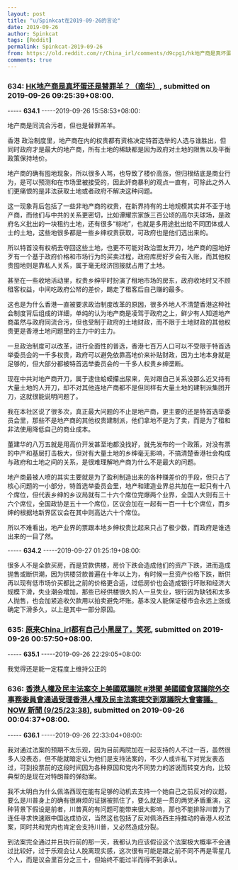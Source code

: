 ```yaml
---
layout: post
title: "u/Spinkcat在2019-09-26的言论"
date: 2019-09-26
author: Spinkcat
tags: [Reddit]
permalink: Spinkcat-2019-09-26
from: https://old.reddit.com/r/China_irl/comments/d9cpg1/hk地产商是真坏蛋还是替罪羊南华/
comments: true
---
```


### 634: [HK地产商是真坏蛋还是替罪羊？（南华）](https://old.reddit.com/r/China_irl/comments/d9cpg1/hk地产商是真坏蛋还是替罪羊南华/), submitted on 2019-09-26 09:25:39+08:00.

----- __634.1__ -----2019-09-26 15:58:53+08:00:

地产商是同流合污者，但也是替罪羔羊。

香港 政治制度里，地产商在内的权贵都有资格决定特首选举的人选与谁胜出，但同时政府才是最大的地产商，所有土地的稀缺都是因为政府对土地的限售以及平衡政策保持地价。

地产商的确有囤地现象，所以很多人骂，也导致了楼价高涨，但归根结底是商业行为，是可以预测和在市场里被接受的，因此奸商暴利的观点一直有，可除此之外人们更痛恨的是非法获取土地或者政府不解决这种问题。

这一现象背后包括了一些非地产商的权贵，在新界持有的土地规模其实并不亚于地产商，而他们与中共的关系更密切，比如谭耀宗家族三百公顷的高尔夫球场，是政府名义批出的一块租约土地，还有很多“棕地”，也就是多用途批出给不同团体或人士的土地，这些地很多都是一些乡绅权贵获取，可政府也是他们选出来的。

所以特首没有权柄去夺回这些土地，也更不可能对政治盟友开刀，地产商的囤地好歹有一个基于政府价格和市场行为的买卖过程，政府库房好歹会有入账，而其他权贵囤地则是靠私人关系，属于毫无经济回报就占用了土地。

甚至在一些收地活动里，权贵乡绅平时扮演了租地市场的房东，政府收地时又不顾租客权益，中间吃政府公帑的差价，踢走了租客后自己赚的最多。

这也是为什么香港一直被要求政治制度改革的原因，很多外地人不清楚香港这种社会制度背后组成的详细，单纯的认为地产商是凌驾于政府之上，鲜少有人知道地产商虽然与政府同流合污，但也受制于政府的土地财政，而不限于土地财政的其他权贵更是香港土地问题里的主力中的主力。

一旦政治制度可以改革，进行全面性的普选，香港七百万人口可以不受限于特首选举委员会的一千多权贵，政府可以避免依靠高地价来补贴财政，因为土地本身就是足够的，但大部分都被特首选举委员会的一千多人权贵乡绅垄断。

现在中共对地产商开刀，属于逮住蛤蟆攥出尿来，先对跟自己关系没那么近又持有大量土地的人开刀，却不对其他连地产商都不是但同样有大量土地的建制派集团开刀，这就很能说明问题了。

我在本社区说了很多次，真正最大问题的不止是地产商，更主要的还是特首选举委员会里，那些不是地产商的其他权贵建制派，他们拿地不是为了卖，而是为了租和非法使用降低自己的商业成本。

董建华的八万五就是用高价开发甚至地都没找好，就先发布的一个政策，对没有票的中产和基层打击极大，但对有大量土地的乡绅毫无影响，不搞清楚香港社会构成与政府和土地之间的关系，是很难理解地产商为什么不是最大的问题。

地产商最被人喷的其实主要就是为了盈利制造出来的各种赚差价的手段，但只占了核心问题的一小部分，特首选举委员会里，地产和建造业界总共加在一起只有十八个席位，但代表乡绅的乡议局就有二十六个席位完爆两个业界，全国人大则有三十六个席位，全国政协是五十一个席位，区议会加在一起有一百一十七个席位，而乡绅的根据地新界区议会在其中则高达六十个席位。

所以不难看出，地产业界的票跟本地乡绅权贵比起来只占了极少数，而政府是谁选出来的一目了然。

----- __634.2__ -----2019-09-27 01:25:19+08:00:

很多人不是全款买房，而是贷款供楼，房价下跌会造成他们的资产下跌，进而造成抛售或断供潮，因为供楼贷款普遍在十年以上为，有时候一旦资产价格下跌，断供再以现有低市场价买都比之前的价格更合适，过低房价也会造成银行坏账和经济大规模下滑，失业潮会增加，那些已经供楼很久的人一旦失业，银行因为缺钱和太多人抛售，也会加紧追收欠款用以拍卖避免坏账。基本没人能保证楼市会永远上涨或确定下滑多久，以上是其中一部分原因。

### 635: [原来China_irl都有自己小黑屋了，笑死](https://old.reddit.com/r/saraba2nd/comments/d9649b/原来china_irl都有自己小黑屋了笑死/), submitted on 2019-09-26 00:57:50+08:00.

----- __635.1__ -----2019-09-26 22:29:05+08:00:

我觉得还是能一定程度上维持公正的

### 636: [香港人權及民主法案交上美國眾議院 #港聞 美國國會眾議院外交事務委員會通過受理香港人權及民主法案提交到眾議院大會審議。NOW 新聞 (9/25/23:38)](https://old.reddit.com/r/saraba2nd/comments/d95d91/香港人權及民主法案交上美國眾議院_港聞/), submitted on 2019-09-26 00:04:37+08:00.

----- __636.1__ -----2019-09-26 22:33:04+08:00:

我对通过法案的预期不太乐观，因为目前两院加在一起支持的人不过一百，虽然很多人没表态，但不能就暗定认为他们是支持法案的，不少人或许私下对党友表态过，可到投票前的这段时间因为各种原因和党内不同势力的游说而转变方向，比较典型的是现在对特朗普的弹劾案。

我不太明白为什么佩洛西现在能有足够的动机去支持一个她自己之前反对的议题，要么是川普身上的确有很麻烦的证据被抓住了，要么就是一贯的两党矛盾重演，这种背景下假设是前者，川普真的有问题可能带来很大影响，那也不能排除川普为了连任寻求快速跟中国达成协议，当然这也包括了反对佩洛西主持推动的香港人权法案，同时共和党内也肯定会支持川普，又必然造成分裂。

到法案完全通过并且执行前的那一天，我都认为应该假设这个法案极大概率不会通过比较好，过于乐观会让人脱离现实感，这次很有可能是跟之前不同不再是零星几个人，而是议会里百分之三十，但始终不能过半而得不到承认。

